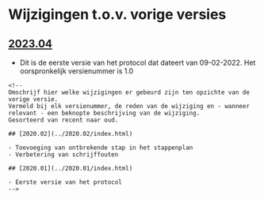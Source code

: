 # Wijzigingen t.o.v. vorige versies

## [2023.04](../2023.04/index.html)

-   Dit is de eerste versie van het protocol dat dateert van 09-02-2022. Het oorspronkelijk versienummer is 1.0

```{=html}
<!--
Omschrijf hier welke wijzigingen er gebeurd zijn ten opzichte van de vorige versie. 
Vermeld bij elk versienummer, de reden van de wijziging en - wanneer relevant - een beknopte beschrijving van de wijziging.
Gesorteerd van recent naar oud. 

## [2020.02](../2020.02/index.html)

- Toevoeging van ontbrekende stap in het stappenplan
- Verbetering van schrijffouten

## [2020.01](../2020.01/index.html)

- Eerste versie van het protocol
-->
```
